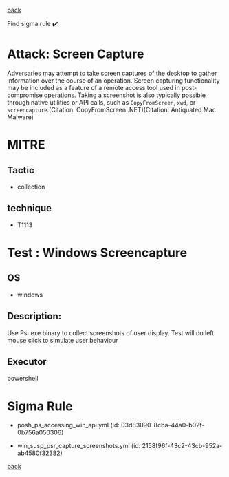 
[back](../index.md)

Find sigma rule :heavy_check_mark: 

# Attack: Screen Capture 

Adversaries may attempt to take screen captures of the desktop to gather information over the course of an operation. Screen capturing functionality may be included as a feature of a remote access tool used in post-compromise operations. Taking a screenshot is also typically possible through native utilities or API calls, such as <code>CopyFromScreen</code>, <code>xwd</code>, or <code>screencapture</code>.(Citation: CopyFromScreen .NET)(Citation: Antiquated Mac Malware)


# MITRE
## Tactic
  - collection


## technique
  - T1113


# Test : Windows Screencapture
## OS
  - windows


## Description:
Use Psr.exe binary to collect screenshots of user display. Test will do left mouse click to simulate user behaviour


## Executor
powershell

# Sigma Rule
 - posh_ps_accessing_win_api.yml (id: 03d83090-8cba-44a0-b02f-0b756a050306)

 - win_susp_psr_capture_screenshots.yml (id: 2158f96f-43c2-43cb-952a-ab4580f32382)



[back](../index.md)
